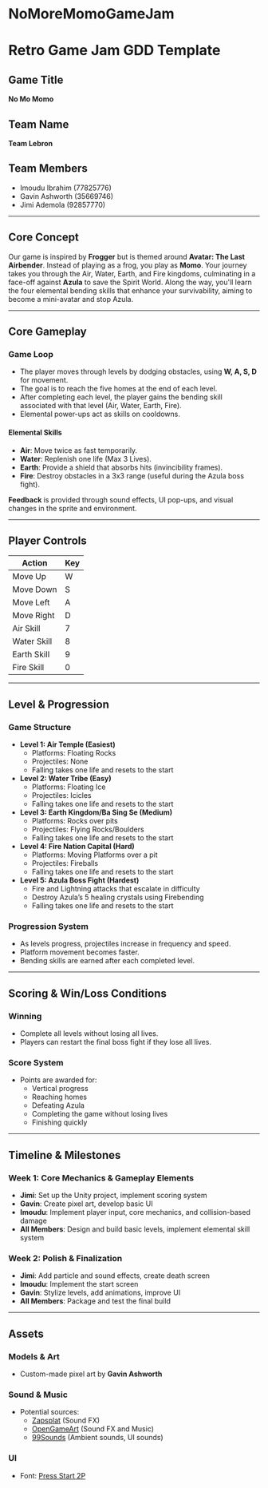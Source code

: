 # NoMoreMomoGameJam
 
# Retro Game Jam GDD Template

## Game Title
**No Mo Momo**

## Team Name
**Team Lebron**

## Team Members
- Imoudu Ibrahim (77825776)
- Gavin Ashworth (35669746)
- Jimi Ademola (92857770)

---

## Core Concept
Our game is inspired by **Frogger** but is themed around **Avatar: The Last Airbender**. Instead of playing as a frog, you play as **Momo**. Your journey takes you through the Air, Water, Earth, and Fire kingdoms, culminating in a face-off against **Azula** to save the Spirit World. Along the way, you'll learn the four elemental bending skills that enhance your survivability, aiming to become a mini-avatar and stop Azula.

---

## Core Gameplay

### Game Loop
- The player moves through levels by dodging obstacles, using **W, A, S, D** for movement.
- The goal is to reach the five homes at the end of each level.
- After completing each level, the player gains the bending skill associated with that level (Air, Water, Earth, Fire).
- Elemental power-ups act as skills on cooldowns.

#### Elemental Skills
- **Air**: Move twice as fast temporarily.
- **Water**: Replenish one life (Max 3 Lives).
- **Earth**: Provide a shield that absorbs hits (invincibility frames).
- **Fire**: Destroy obstacles in a 3x3 range (useful during the Azula boss fight).

**Feedback** is provided through sound effects, UI pop-ups, and visual changes in the sprite and environment.

---

## Player Controls

| Action         | Key    |
|-----------------|--------|
| Move Up         | W      |
| Move Down       | S      |
| Move Left       | A      |
| Move Right      | D      |
| Air Skill       | 7      |
| Water Skill     | 8      |
| Earth Skill     | 9      |
| Fire Skill      | 0      |

---

## Level & Progression

### Game Structure
- **Level 1: Air Temple (Easiest)**  
  - Platforms: Floating Rocks
  - Projectiles: None
  - Falling takes one life and resets to the start
- **Level 2: Water Tribe (Easy)**
  - Platforms: Floating Ice
  - Projectiles: Icicles
  - Falling takes one life and resets to the start
- **Level 3: Earth Kingdom/Ba Sing Se (Medium)**
  - Platforms: Rocks over pits
  - Projectiles: Flying Rocks/Boulders
  - Falling takes one life and resets to the start
- **Level 4: Fire Nation Capital (Hard)**
  - Platforms: Moving Platforms over a pit
  - Projectiles: Fireballs
  - Falling takes one life and resets to the start
- **Level 5: Azula Boss Fight (Hardest)**
  - Fire and Lightning attacks that escalate in difficulty
  - Destroy Azula’s 5 healing crystals using Firebending
  - Falling takes one life and resets to the start

### Progression System
- As levels progress, projectiles increase in frequency and speed.
- Platform movement becomes faster.
- Bending skills are earned after each completed level.

---

## Scoring & Win/Loss Conditions

### Winning
- Complete all levels without losing all lives.
- Players can restart the final boss fight if they lose all lives.

### Score System
- Points are awarded for:
  - Vertical progress
  - Reaching homes
  - Defeating Azula
  - Completing the game without losing lives
  - Finishing quickly

---

## Timeline & Milestones

### Week 1: Core Mechanics & Gameplay Elements
- **Jimi**: Set up the Unity project, implement scoring system
- **Gavin**: Create pixel art, develop basic UI
- **Imoudu**: Implement player input, core mechanics, and collision-based damage
- **All Members**: Design and build basic levels, implement elemental skill system

### Week 2: Polish & Finalization
- **Jimi**: Add particle and sound effects, create death screen
- **Imoudu**: Implement the start screen
- **Gavin**: Stylize levels, add animations, improve UI
- **All Members**: Package and test the final build

---

## Assets

### Models & Art
- Custom-made pixel art by **Gavin Ashworth**

### Sound & Music
- Potential sources:
  - [Zapsplat](https://www.zapsplat.com/) (Sound FX)
  - [OpenGameArt](https://opengameart.org/) (Sound FX and Music)
  - [99Sounds](https://99sounds.org/) (Ambient sounds, UI sounds)

### UI
- Font: [Press Start 2P](https://www.fontspace.com/press-start-2p-font-f11591)
